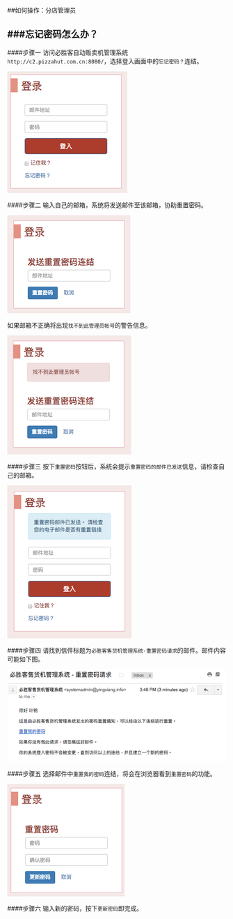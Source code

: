 ##如何操作：分店管理员

###忘记密码怎么办？
---
####步骤一
访问必胜客自动贩卖机管理系统 `http://c2.pizzahut.com.cn:8080/`，选择登入画面中的`忘记密码？`连结。

![](/images/manager/login-forget-pw.png)

####步骤二
输入自己的邮箱，系统将发送邮件至该邮箱，协助重置密码。

![](/images/manager/forget-pw.png)

如果邮箱不正确将出现`找不到此管理员帐号`的警告信息。

![](/images/manager/forget-pw-err01.png)

####步骤三
按下`重置密码`按钮后，系统会提示`重置密码的邮件已发送`信息，请检查自己的邮箱。

![](/images/manager/forget-pw-sent.png)

####步骤四
请找到信件标题为`必胜客售货机管理系统-重置密码请求`的邮件。邮件内容可能如下图。

![](/images/manager/forget-pw-email.png)

####步骤五
选择邮件中`重置我的密码`连结，将会在浏览器看到`重置密码`的功能。

![](/images/manager/forget-pw-reset-pw.png)

####步骤六
输入新的密码，按下`更新密码`即完成。
